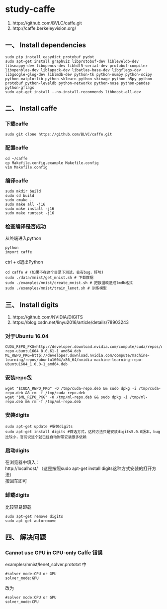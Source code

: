 # study-caffe
<ol>
  <li>https://github.com/BVLC/caffe.git</li>
  <li>http://caffe.berkeleyvision.org/</li>
</ol>

## 一、 Install dependencies
```
sudo pip install easydict protobuf pydot
sudo apt-get install graphviz libprotobuf-dev libleveldb-dev libsnappy-dev libopencv-dev libhdf5-serial-dev protobuf-compiler libopenblas-dev liblapack-dev libatlas-base-dev libgflags-dev libgoogle-glog-dev liblmdb-dev python-tk python-numpy python-scipy python-matplotlib python-sklearn python-skimage python-h5py python-protobuf python-leveldb python-networkx python-nose python-pandas python-gflags
sudo apt-get install --no-install-recommends libboost-all-dev
```
## 二、 Install caffe
### 下载caffe
```
sudo git clone https://github.com/BLVC/caffe.git
```
### 配置caffe
```
cd ~/caffe
cp Makefile.config.example Makefile.config
vim Makefile.config
```

### 编译caffe
```
sudo mkdir build
sudo cd build
sudo cmake ..
sudo make all -j16
sudo make install -j16
sudo make runtest -j16
```
### 检查编译是否成功
从终端进入python  
```
python
import caffe
```
ctrl + d退出Python  
```
cd caffe # (如果不在这个目录下测试，会有bug，好坑)
sudo ./data/mnist/get_mnist.sh # 下载数据
sudo ./examples/mnist/create_mnist.sh # 把数据改造成lmdb格式
sudo ./examples/mnist/train_lenet.sh # 训练模型
```
## 三、 Install digits
<ol>
  <li>https://github.com/NVIDIA/DIGITS</li>
  <li>https://blog.csdn.net/linyu2016/article/details/78903243</li>
</ol>

### 对于Ubuntu 16.04
```
CUDA_REPO_PKG=http://developer.download.nvidia.com/compute/cuda/repos/ubuntu1604/x86_64/cuda-repo-ubuntu1604_8.0.61-1_amd64.deb  
ML_REPO_PKG=http://developer.download.nvidia.com/compute/machine-learning/repos/ubuntu1604/x86_64/nvidia-machine-learning-repo-ubuntu1604_1.0.0-1_amd64.deb  
```
### 安装repo包
```
wget "$CUDA_REPO_PKG" -O /tmp/cuda-repo.deb && sudo dpkg -i /tmp/cuda-repo.deb && rm -f /tmp/cuda-repo.deb  
wget "$ML_REPO_PKG" -O /tmp/ml-repo.deb && sudo dpkg -i /tmp/ml-repo.deb && rm -f /tmp/ml-repo.deb  
```
### 安装digits
```
sudo apt-get update #安装digits  
sudo apt-get install digits #首选方式，这种方法只是安装digits5.0.0版本，bug比较小，官网说这个就已经自动附带安装很多依赖
```
### 启动digits
在浏览器中填入：  
http://localhost/ （这是按照sudo apt-get install digits这种方式安装的打开方法）  
按回车即可  
### 卸载digits
比较容易卸载  
```
sudo apt-get remove digits  
sudo apt-get autoremove  
```
## 四、 解决问题
### Cannot use GPU in CPU-only Caffe 错误
examples/mnist/lenet_solver.prototxt 中  
```
#solver mode:CPU or GPU
solver_mode:GPU
```
改为
```
#solver mode:CPU or GPU
solver_mode:CPU
```
